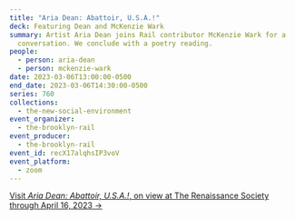 ```yaml
---
title: "Aria Dean: Abattoir, U.S.A.!"
deck: Featuring Dean and McKenzie Wark
summary: Artist Aria Dean joins Rail contributor McKenzie Wark for a
  conversation. We conclude with a poetry reading.
people:
  - person: aria-dean
  - person: mckenzie-wark
date: 2023-03-06T13:00:00-0500
end_date: 2023-03-06T14:30:00-0500
series: 760
collections:
  - the-new-social-environment
event_organizer:
  - the-brooklyn-rail
event_producer:
  - the-brooklyn-rail
event_id: recX17alqhsIP3voV
event_platform:
  - zoom
---
```

[V﻿isit *Aria Dean: Abattoir, U.S.A.!*, on view at The Renaissance Society through April 16, 2023 →](https://renaissancesociety.org/exhibitions/550/aria-dean-abattoir-usa/)